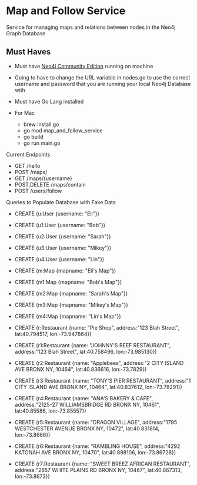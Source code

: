 # Map and Follow Service

Service for managing maps and relations between nodes in the Neo4j Graph Database

## Must Haves
- Must have [Neo4j Community Edition](https://neo4j.com/download-center/#releases) running on machine
- Going to have to change the URL variable in nodes.go to use the correct username and password that you are running your local Neo4j Database with

- Must have Go Lang installed
- For Mac
  - brew install go
  - go mod map_and_follow_service
  - go build
  - go run main.go


Current Endpoints

- GET /hello
- POST /maps/
- GET /maps/{username}
- POST,DELETE /maps/contain
- POST /users/follow


Queries to Populate Database with Fake Data


- CREATE (u:User {username: "Eli"})
- CREATE (u1:User {username: "Bob"})
- CREATE (u2:User {username: "Sarah"})
- CREATE (u3:User {username: "Mikey"})
- CREATE (u4:User {username: "Lin"})

- CREATE (m:Map {mapname: "Eli's Map"})
- CREATE (m1:Map {mapname: "Bob's Map"})
- CREATE (m2:Map {mapname: "Sarah's Map"})
- CREATE (m3:Map {mapname: "Mikey's Map"})
- CREATE (m4:Map {mapname: "Lin's Map"})

- CREATE (r:Restaurant {name: "Pie Shop", address:"123 Blah Street", lat:40.794517, lon:-73.947864})
- CREATE (r1:Restaurant {name: "JOHNNY'S REEF RESTAURANT", address:"123 Blah Street", lat:40.758496, lon:-73.985130})
- CREATE (r2:Restaurant {name: "Applebees", address:"2 CITY ISLAND AVE BRONX NY, 10464", lat:40.836616, lon:-73.7829})
- CREATE (r3:Restaurant {name: "TONY'S PIER RESTAURANT", address:"1 CITY ISLAND AVE BRONX NY, 10464", lat:40.837612, lon:-73.78291})
- CREATE (r4:Restaurant {name: "ANA'S BAKERY & CAFE", address:"2125-27 WILLIAMSBRIDGE RD BRONX NY, 10461", lat:40.85586, lon:-73.85557})
- CREATE (r5:Restaurant {name: "DRAGON VILLAGE", address:"1795 WESTCHESTER AVENUE BRONX NY, 10472", lat:40.831814, lon:-73.8666})
- CREATE (r6:Restaurant {name: "RAMBLING HOUSE", address:"4292 KATONAH AVE BRONX NY, 10470", lat:40.898106, lon:-73.86728})
- CREATE (r7:Restaurant {name: "SWEET BREEZ AFRICAN RESTAURANT", address:"2857 WHITE PLAINS RD BRONX NY, 10467", lat:40.867313, lon:-73.8673})
